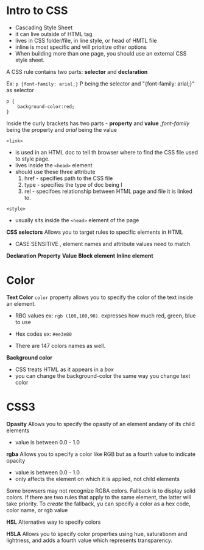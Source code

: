 # Intro to CSS #
- Cascading Style Sheet 
- it can live outside of HTML tag
- lives in CSS folder/file, in line style, or head of HMTL file
 - inline is most specific and will prioitize other options
-  When building more than one page, you should use an external CSS style sheet.

A CSS rule contains two parts: **selector** and **declaration**

Ex: `p {font-family: arial;}` P being the selector and "{font-family: arial;}" as selector

```
p {
    background-color:red;
}
```


Inside the curly brackets has two parts - **property** and **value** ,*font-family* being the property and *arial* being the value

`<link>` 
- is used in an HTML doc to tell th browser where to find the CSS file used to style page.
- lives inside the `<head>` element
- should use these three attribute
  1. href - specifies path to the CSS file
  1. type - specifies the type of doc being l
  1. rel - specifoes relationship between HTML page and file it is linked to. 

`<style>`
 - usually sits inside the `<head>` element of the page

 **CSS selectors**
 Allows you to target rules to specific elements in HTML
 - CASE SENSITIVE , element names and attribute values need to match

 **Declaration**
 **Property**
 **Value** 
 **Block element**
 **Inline element**




# Color #

**Text Color**
`color` property allows you to specify the color of the text inside an element.

- RBG values ex: `rgb (100,100,90)`. expresses how much red, green, blue to use

- Hex codes ex: `#ee3e80`

- There are 147 colors names as well. 

**Background color**
- CSS treats HTML as it appears in a *box*
- you can change the background-color the same way you change text color

# CSS3 #

**Opasity**
Allows you to specify the opasity of an element andany of its child elements
- value is between 0.0 - 1.0

**rgba**
Allows you to specify a color like RGB but as a fourth value to indicate opacity
- value is between 0.0 - 1.0
- only affects the element on which it is applied, not child elements

Some browsers may not recognize RGBA colors. Fallback is to display solid colors. If there are two rules that apply to the same element, the latter will take priority. To *create* the fallback, yu can specify a color as a hex code, color name, or rgb value

**HSL**
Alternative way to specify colors

**HSLA**
Allows you to specify color properties using hue, saturationm and lightness, and adds a fourth value which represents transparency.





